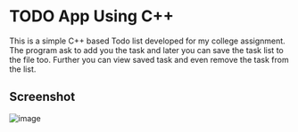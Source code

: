 # TODO App Using C++
This is a simple C++ based Todo list developed for my college assignment. The program ask to add you the task and later you can save the task list to the file too. Further you can view  saved task and even remove the task from the list.
## Screenshot
![image](https://github.com/user-attachments/assets/5a8aeaf9-089d-447b-822d-7417b4057961)

